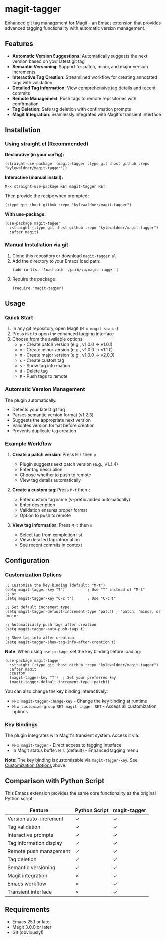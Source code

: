 # magit-tagger

Enhanced git tag management for Magit - an Emacs extension that provides advanced tagging functionality with automatic version management.

## Features

- **Automatic Version Suggestions**: Automatically suggests the next version based on your latest git tag
- **Semantic Versioning**: Support for patch, minor, and major version increments
- **Interactive Tag Creation**: Streamlined workflow for creating annotated tags with validation
- **Detailed Tag Information**: View comprehensive tag details and recent commits
- **Remote Management**: Push tags to remote repositories with confirmation
- **Tag Deletion**: Safe tag deletion with confirmation prompts
- **Magit Integration**: Seamlessly integrates with Magit's transient interface

## Installation

### Using straight.el (Recommended)

**Declarative (in your config):**
```elisp
(straight-use-package '(magit-tagger :type git :host github :repo "kylewaldner/magit-tagger"))
```

**Interactive (manual install):**
```
M-x straight-use-package RET magit-tagger RET
```
Then provide the recipe when prompted:
```
(:type git :host github :repo "kylewaldner/magit-tagger")
```

**With use-package:**
```elisp
(use-package magit-tagger
  :straight (:type git :host github :repo "kylewaldner/magit-tagger")
  :after magit)
```

### Manual Installation via git

1. Clone this repository or download `magit-tagger.el`
2. Add the directory to your Emacs load path:
   ```elisp
   (add-to-list 'load-path "/path/to/magit-tagger")
   ```
3. Require the package:
   ```elisp
   (require 'magit-tagger)
   ```

## Usage

### Quick Start

1. In any git repository, open Magit (`M-x magit-status`)
2. Press `M-t` to open the enhanced tagging interface
3. Choose from the available options:
   - `p` - Create patch version (e.g., v1.0.0 → v1.0.1)
   - `m` - Create minor version (e.g., v1.0.0 → v1.1.0)
   - `M` - Create major version (e.g., v1.0.0 → v2.0.0)
   - `c` - Create custom tag
   - `s` - Show tag information
   - `d` - Delete tag
   - `P` - Push tags to remote

### Automatic Version Management

The plugin automatically:
- Detects your latest git tag
- Parses semantic version format (v1.2.3)
- Suggests the appropriate next version
- Validates version format before creation
- Prevents duplicate tag creation

### Example Workflow

1. **Create a patch version**: Press `M-t` then `p`
   - Plugin suggests next patch version (e.g., v1.2.4)
   - Enter tag description
   - Choose whether to push to remote
   - View tag details automatically

2. **Create a custom tag**: Press `M-t` then `c`
   - Enter custom tag name (v-prefix added automatically)
   - Enter description
   - Validation ensures proper format
   - Option to push to remote

3. **View tag information**: Press `M-t` then `s`
   - Select tag from completion list
   - View detailed tag information
   - See recent commits in context

## Configuration

### Customization Options

```elisp
;; Customize the key binding (default: "M-t")
(setq magit-tagger-key "T")          ; Use "T" instead of "M-t"
;; or
(setq magit-tagger-key "C-c t")      ; Use "C-c t"

;; Set default increment type
(setq magit-tagger-default-increment-type 'patch) ; 'patch, 'minor, or 'major

;; Automatically push tags after creation
(setq magit-tagger-auto-push-tags t)

;; Show tag info after creation
(setq magit-tagger-show-tag-info-after-creation t)
```

**Note**: When using `use-package`, set the key binding before loading:

```elisp
(use-package magit-tagger
  :straight (:type git :host github :repo "kylewaldner/magit-tagger")
  :after magit
  :custom
  (magit-tagger-key "T")  ; Set your preferred key
  (magit-tagger-default-increment-type 'patch))
```

You can also change the key binding interactively:
- `M-x magit-tagger-change-key` - Change the key binding at runtime
- `M-x customize-group RET magit-tagger RET` - Access all customization options

### Key Bindings

The plugin integrates with Magit's transient system. Access it via:
- `M-x magit-tagger` - Direct access to tagging interface
- In Magit status buffer: `M-t` (default) - Enhanced tagging menu

**Note**: The key binding is customizable via `magit-tagger-key`. See [Customization Options](#customization-options) above.

## Comparison with Python Script

This Emacs extension provides the same core functionality as the original Python script:

| Feature | Python Script | magit-tagger |
|---------|---------------|--------------|
| Version auto-increment | ✓ | ✓ |
| Tag validation | ✓ | ✓ |
| Interactive prompts | ✓ | ✓ |
| Tag information display | ✓ | ✓ |
| Remote push management | ✓ | ✓ |
| Tag deletion | ✓ | ✓ |
| Semantic versioning | ✓ | ✓ |
| Magit integration | ✗ | ✓ |
| Emacs workflow | ✗ | ✓ |
| Transient interface | ✗ | ✓ |

## Requirements

- Emacs 25.1 or later
- Magit 3.0.0 or later
- Git (obviously!)
